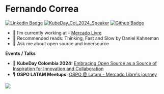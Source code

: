 # Fernando Correa

[![Linkedin Badge](https://img.shields.io/badge/-LinkedIn-blue?style=flat-square&logo=Linkedin&logoColor=white&link=https://www.linkedin.com/in/fernando-eugenio-correa/)](https://www.linkedin.com/in/fernando-eugenio-correa/)
[![KubeDay_Col_2024_Speaker](https://img.shields.io/badge/-LinuxFoundation-darkblue?style=flat-square&logo=LinuxFoundation&logoColor=white&link=https://www.credly.com/badges/7181d232-2624-4876-b9a5-8ac85fc5e3d4)](https://www.credly.com/badges/7181d232-2624-4876-b9a5-8ac85fc5e3d4)
[![Github Badge](https://img.shields.io/badge/-Github-000?style=flat-square&logo=Github&logoColor=white&link=https://github.com/fer-correa/)](https://github.com/fer-correa/)

- 🔭 I’m currently working at - [Mercado Livre](https://mercadolivre.com.br)
- 📖 Recommended reads: Thinking, Fast and Slow by Daniel Kahneman
- 💬 Ask me about open source and innersource

**Events / Talks**
- :microphone: **KubeDay Colombia 2024:** [Embracing Open Source as a Source of Inspiration for Innovation and Collaboration](https://youtu.be/91Oq6l0jreQ?si=8ZU_ubEcYnM9IkJ8)
- :studio_microphone: **OSPO LATAM Meetups:** [OSPO @ Latam - Mercado Libre's journey](https://www.youtube.com/live/ZV-K7In0qao?si=p0AdFr6yywyCU3Le)

<p align="justify">
  <img align="bottom" src="https://github-readme-stats.vercel.app/api?username=fer-correa&show=show=reviews,discussions_started,discussions_answered,prs_merged,prs_merged_percentage&layout=compact&theme=merko" />
</p>

